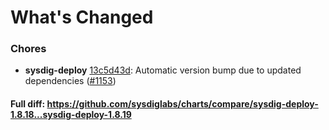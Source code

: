 # What's Changed

### Chores
- **sysdig-deploy** [13c5d43d](https://github.com/sysdiglabs/charts/commit/13c5d43d250037be5495308f5ee7d5618e6bdc07): Automatic version bump due to updated dependencies ([#1153](https://github.com/sysdiglabs/charts/issues/1153))

#### Full diff: https://github.com/sysdiglabs/charts/compare/sysdig-deploy-1.8.18...sysdig-deploy-1.8.19
